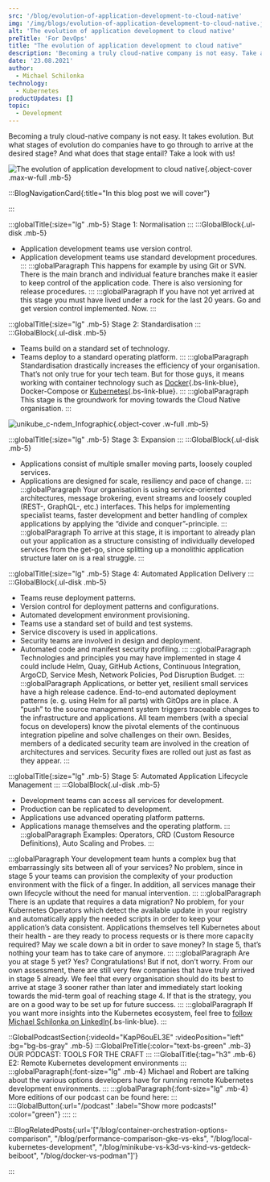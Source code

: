 ```yaml
---
src: '/blog/evolution-of-application-development-to-cloud-native'
img: '/img/blogs/evolution-of-application-development-to-cloud-native.jpg'
alt: 'The evolution of application development to cloud native'
preTitle: 'For DevOps'
title: "The evolution of application development to cloud native"
description: 'Becoming a truly cloud-native company is not easy. Take a look at the ✅  5 stages ✅  of our Cloud Native Development Evolution Model for DevOps!'
date: '23.08.2021'
author:
  - Michael Schilonka
technology:
  - Kubernetes
productUpdates: []
topic:
  - Development
---
```

Becoming a truly cloud-native company is not easy. It takes evolution. But what stages of evolution do companies have to go through to arrive at the desired stage? And what does that stage entail? Take a look with us!
<!--more-->

![The evolution of application development to cloud native](/img/blogs/evolution-of-application-development-to-cloud-native.jpg){.object-cover .max-w-full .mb-5}

:::BlogNavigationCard{:title="In this blog post we will cover"}

:::

:::globalTitle{:size="lg" .mb-5}
Stage 1: Normalisation
:::
:::GlobalBlock{.ul-disk .mb-5}
- Application development teams use version control.
- Application development teams use standard development procedures.
:::
:::globalParagraph
This happens for example by using Git or SVN. There is the main branch and individual feature branches make it easier to keep control of the application code. There is also versioning for release procedures.
:::
:::globalParagraph
  If you have not yet arrived at this stage you must have lived under a rock for the last 20 years. Go and get version control implemented. Now.
:::

:::globalTitle{:size="lg" .mb-5}
Stage 2: Standardisation
:::
:::GlobalBlock{.ul-disk .mb-5}
- Teams build on a standard set of technology.
- Teams deploy to a standard operating platform.
:::
:::globalParagraph
Standardisation drastically increases the efficiency of your organisation. That’s not only true for your tech team. But for those guys, it means working with container technology such as [Docker](/blog/strategies-for-slim-docker-images/){.bs-link-blue}, Docker-Compose or [Kubernetes](/blog/local-kubernetes-development/){.bs-link-blue}.
:::
:::globalParagraph
This stage is the groundwork for moving towards the Cloud Native organisation.
:::

![unikube_c-ndem_Infographic](/img/blogs/unikube_c-ndem_Infographic.jpg){.object-cover .w-full .mb-5}

:::globalTitle{:size="lg" .mb-5}
Stage 3: Expansion
:::
:::GlobalBlock{.ul-disk .mb-5}
- Applications consist of multiple smaller moving parts, loosely coupled services.
- Applications are designed for scale, resiliency and pace of change.
:::
:::globalParagraph
Your organisation is using service-oriented architectures, message brokering, event streams and loosely coupled (REST-, GraphQL-, etc.) interfaces. This helps for implementing specialist teams, faster development and better handling of complex applications by applying the “divide and conquer”-principle.
:::
:::globalParagraph
To arrive at this stage, it is important to already plan out your application as a structure consisting of individually developed services from the get-go, since splitting up a monolithic application structure later on is a real struggle.
:::

:::globalTitle{:size="lg" .mb-5}
Stage 4: Automated Application Delivery
:::
:::GlobalBlock{.ul-disk .mb-5}
- Teams reuse deployment patterns.
- Version control for deployment patterns and configurations.
- Automated development environment provisioning.
- Teams use a standard set of build and test systems.
- Service discovery is used in applications.
- Security teams are involved in design and deployment.
- Automated code and manifest security profiling.
:::
:::globalParagraph
Technologies and principles you may have implemented in stage 4 could include Helm, Quay, GitHub Actions, Continuous Integration, ArgoCD, Service Mesh, Network Policies, Pod Disruption Budget.
:::
:::globalParagraph
Applications, or better yet, resilient small services have a high release cadence. End-to-end automated deployment patterns (e. g. using Helm for all parts) with GitOps are in place. A “push” to the source management system triggers traceable changes to the infrastructure and applications. All team members (with a special focus on developers) know the pivotal elements of the continuous integration pipeline and solve challenges on their own. Besides, members of a dedicated security team are involved in the creation of architectures and services. Security fixes are rolled out just as fast as they appear.
:::

:::globalTitle{:size="lg" .mb-5}
Stage 5: Automated Application Lifecycle Management
:::
:::GlobalBlock{.ul-disk .mb-5}
- Development teams can access all services for development.
- Production can be replicated to development.
- Applications use advanced operating platform patterns.
- Applications manage themselves and the operating platform.
:::
:::globalParagraph
Examples: Operators, CRD (Custom Resource Definitions), Auto Scaling and Probes.
:::

:::globalParagraph
Your development team hunts a complex bug that embarrassingly sits between all of your services? No problem, since in stage 5 your teams can provision the complexity of your production environment with the flick of a finger. In addition, all services manage their own lifecycle without the need for manual intervention.
:::
:::globalParagraph
There is an update that requires a data migration? No problem, for your Kubernetes Operators which detect the available update in your registry and automatically apply the needed scripts in order to keep your application’s data consistent. Applications themselves tell Kubernetes about their health - are they ready to process requests or is there more capacity required? May we scale down a bit in order to save money? In stage 5, that’s nothing your team has to take care of anymore.
:::
:::globalParagraph
Are you at stage 5 yet? Yes? Congratulations! But if not, don’t worry. From our own assessment, there are still very few companies that have truly arrived in stage 5 already. We feel that every organisation should do its best to arrive at stage 3 sooner rather than later and immediately start looking towards the mid-term goal of reaching stage 4. If that is the strategy, you are on a good way to be set up for future success.
:::
:::globalParagraph
If you want more insights into the Kubernetes ecosystem, feel free to [follow Michael Schilonka on LinkedIn](https://www.linkedin.com/in/michael-schilonka/){.bs-link-blue}.
:::

::GlobalPodcastSection{:videoId="KapP6ouEL3E" :videoPosition="left" :bg="bg-bs-gray" .mb-5}
:::GlobalPreTitle{:color="text-bs-green" .mb-3}
OUR PODCAST: TOOLS FOR THE CRAFT
:::
:::GlobalTitle{:tag="h3" .mb-6}
E2: Remote Kubernetes development environments
:::
:::globalParagraph{:font-size="lg" .mb-4}
Michael and Robert are talking about the various options developers have for running remote Kubernetes development environments.
:::
:::globalParagraph{:font-size="lg" .mb-4}
More editions of our podcast can be found here:
:::
::::GlobalButton{:url="/podcast" :label="Show more podcasts!" :color="green"}
::::
::


:::BlogRelatedPosts{:url='["/blog/container-orchestration-options-comparison", "/blog/performance-comparison-gke-vs-eks", "/blog/local-kubernetes-development", "/blog/minikube-vs-k3d-vs-kind-vs-getdeck-beiboot", "/blog/docker-vs-podman"]'}

:::
